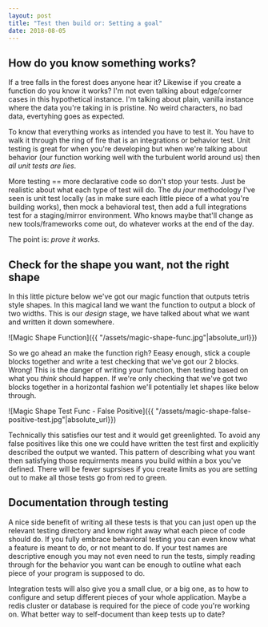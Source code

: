 ```yaml
---
layout: post
title: "Test then build or: Setting a goal"
date: 2018-08-05
---
```


## How do you know something works?
If a tree falls in the forest does anyone hear it?  Likewise if you create a function do you know it works?  I'm not even talking about edge/corner cases in this hypothetical instance.  I'm talking about plain, vanilla instance where the data you're taking in is pristine.  No weird characters, no bad data, evertyhing goes as expected.

To know that everything works as intended you have to test it.  You have to walk it through the ring of fire that is an integrations or behavior test.  Unit testing is great for when you're developing but when we're talking about behavior (our function working well with the turbulent world around us) then *all unit tests are lies*.

More testing == more declarative code so don't stop your tests.  Just be realistic about what each type of test will do.  The _du jour_ methodology I've seen is unit test locally (as in make sure each little piece of a what you're building works), then mock a behavioral test, then add a full integrations test for a staging/mirror environment.  Who knows maybe that'll change as new tools/frameworks come out, do whatever works at the end of the day.

The point is: *prove it works*.

## Check for the shape you want, not the right shape
In this little picture below we've got our magic function that outputs tetris style shapes.  In this magical land we want the function to output a block of two widths.  This is our _design_ stage, we have talked about what we want and written it down somewhere.

![Magic Shape Function]({{ "/assets/magic-shape-func.jpg"|absolute_url}})


So we go ahead an make the function righ?  Eeasy enough, stick a couple blocks together and write a test checking that we've got our 2 blocks.  Wrong!  This is the danger of writing your function, then testing based on what you _think_ should happen.  If we're only checking that we've got two blocks together in a horizontal fashion we'll potentially let shapes like below through.


![Magic Shape Test Func - False Positive]({{ "/assets/magic-shape-false-positive-test.jpg"|absolute_url}})

Technically this satisfies our test and it would get greenlighted.  To avoid any false positives like this one we could have written the test first and explicitly described the output we wanted.  This pattern of describing what you want then satisfying those requirments means you build within a box you've defined.  There will be fewer suprsises if you create limits as you are setting out to make all those tests go from red to green.

## Documentation through testing
A nice side benefit of writing all these tests is that you can just open up the relevant testing directory and know right away what each piece of code should do.  If you fully embrace behavioral testing you can even know what a feature is meant to do, or not meant to do.  If your test names are descriptive enough you may not even need to run the tests, simply reading through for the behavior you want can be enough to outline what each piece of your program is supposed to do.

Integration tests will also give you a small clue, or a big one, as to how to configure and setup different pieces of your whole application.  Maybe a redis cluster or database is required for the piece of code you're working on.  What better way to self-document than keep tests up to date?


